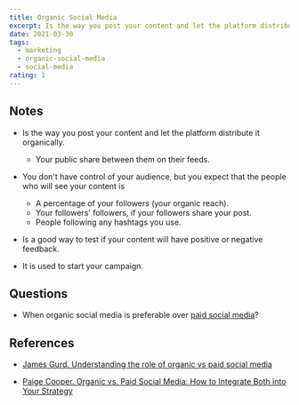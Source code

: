 ```yaml
---
title: Organic Social Media
excerpt: Is the way you post your content and let the platform distribute it organically.
date: 2021-03-30
tags:
  - marketing
  - organic-social-media
  - social-media
rating: 1
---
```


## Notes

- Is the way you post your content and let the platform distribute it organically.

  - Your public share between them on their feeds.

- You don't have control of your audience, but you expect that the people who will see your content is

  - A percentage of your followers (your organic reach).
  - Your followers' followers, if your followers share your post.
  - People following any hashtags you use.

- Is a good way to test if your content will have positive or negative feedback.

- It is used to start your campaign.

## Questions

- When organic social media is preferable over [paid social media](/zettel/paid-social-media)?

## References

- [James Gurd. Understanding the role of organic vs paid social media](https://www.smartinsights.com/social-media-marketing/social-media-strategy/understanding-role-organic-paid-social-media/)

- [Paige Cooper. Organic vs. Paid Social Media: How to Integrate Both into Your Strategy](https://blog.hootsuite.com/organic-vs-paid-social-media)
